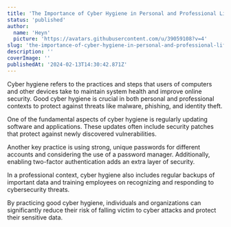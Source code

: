 ```yaml
---
title: 'The Importance of Cyber Hygiene in Personal and Professional Life'
status: 'published'
author:
  name: 'Heyn'
  picture: 'https://avatars.githubusercontent.com/u/39059108?v=4'
slug: 'the-importance-of-cyber-hygiene-in-personal-and-professional-life'
description: ''
coverImage: ''
publishedAt: '2024-02-13T14:30:42.871Z'
---
```


Cyber hygiene refers to the practices and steps that users of computers and other devices take to maintain system health and improve online security. Good cyber hygiene is crucial in both personal and professional contexts to protect against threats like malware, phishing, and identity theft.

One of the fundamental aspects of cyber hygiene is regularly updating software and applications. These updates often include security patches that protect against newly discovered vulnerabilities.

Another key practice is using strong, unique passwords for different accounts and considering the use of a password manager. Additionally, enabling two-factor authentication adds an extra layer of security.

In a professional context, cyber hygiene also includes regular backups of important data and training employees on recognizing and responding to cybersecurity threats.

By practicing good cyber hygiene, individuals and organizations can significantly reduce their risk of falling victim to cyber attacks and protect their sensitive data.
